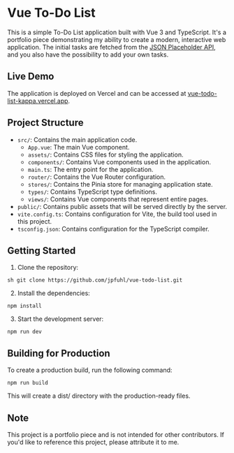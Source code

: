 # Vue To-Do List

This is a simple To-Do List application built with Vue 3 and TypeScript. It's a portfolio piece demonstrating my ability to create a modern, interactive web application. The initial tasks are fetched from the [JSON Placeholder API](https://jsonplaceholder.typicode.com/), and you also have the possibility to add your own tasks.

## Live Demo

The application is deployed on Vercel and can be accessed at [vue-todo-list-kappa.vercel.app](https://vue-todo-list-kappa.vercel.app/).

## Project Structure

- `src/`: Contains the main application code.
  - `App.vue`: The main Vue component.
  - `assets/`: Contains CSS files for styling the application.
  - `components/`: Contains Vue components used in the application.
  - `main.ts`: The entry point for the application.
  - `router/`: Contains the Vue Router configuration.
  - `stores/`: Contains the Pinia store for managing application state.
  - `types/`: Contains TypeScript type definitions.
  - `views/`: Contains Vue components that represent entire pages.
- `public/`: Contains public assets that will be served directly by the server.
- `vite.config.ts`: Contains configuration for Vite, the build tool used in this project.
- `tsconfig.json`: Contains configuration for the TypeScript compiler.

## Getting Started

1. Clone the repository:

`sh git clone https://github.com/jpfuhl/vue-todo-list.git`

2. Install the dependencies:

`npm install`

3. Start the development server:

`npm run dev`

## Building for Production

To create a production build, run the following command:

`npm run build`

This will create a dist/ directory with the production-ready files.

## Note

This project is a portfolio piece and is not intended for other contributors. If you'd like to reference this project, please attribute it to me.
